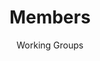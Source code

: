 ---
title: "Members"
subtitle: "Working Groups" 
image: "images/img_3.jpg"
link: "members/working-groups/"
cta: "READ MORE"  # Optional, defaults to "READ MORE"
---